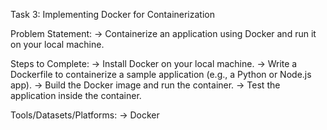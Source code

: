 Task 3: Implementing Docker for Containerization

Problem Statement:
-> Containerize an application using Docker and run it on your local machine.

Steps to Complete:
-> Install Docker on your local machine.
-> Write a Dockerfile to containerize a sample application (e.g., a Python or Node.js app).
-> Build the Docker image and run the container.
-> Test the application inside the container.

Tools/Datasets/Platforms:
-> Docker
